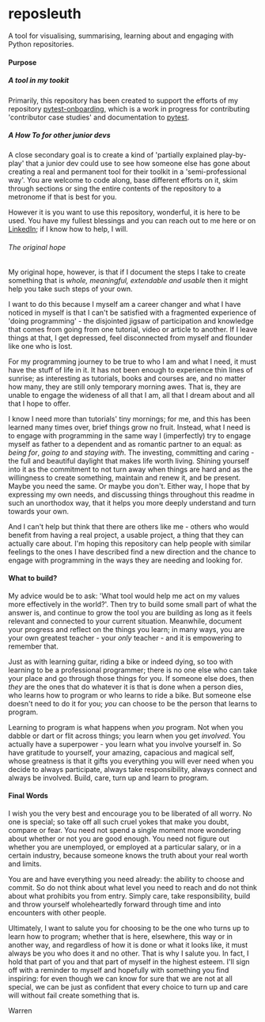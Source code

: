 # reposleuth
A tool for visualising, summarising, learning about and engaging with Python repositories. 

#### Purpose
##### A tool in my tookit
Primarily, this repository has been created to support the efforts of my repository [pytest-onboarding](https://github.com/WarrenTheRabbit/pytest-onboarding/blob/main/README.md), which is a work in progress for contributing 'contributor case studies' and documentation to [pytest](https://docs.pytest.org/en/7.4.x/).

##### A *How To* for other junior devs  
A close secondary goal is to create a kind of 'partially explained play-by-play' that a junior dev could use to see how someone else has gone about creating a real and permanent tool for their toolkit in a 'semi-professional way'. You are welcome to code along, base different efforts on it, skim through sections or sing the entire contents of the repository to a metronome if that is best for you. 

However it is you want to use this repository, wonderful, it is here to be used. You have my fullest blessings and you can reach out to me here or on [LinkedIn](https://www.linkedin.com/in/warrenmarkham/); if I know how to help, I will.

###### The original hope
My original hope, however, is that if I document the steps I take to create something that is *whole, meaningful, extendable and usable* then it might help you take such steps of your own. 

I want to do this because I myself am a career changer and what I have noticed in myself is that I can't be satisfied with a fragmented experience of 'doing programming' - the disjointed jigsaw of participation and knowledge that comes from going from one tutorial, video or article to another. If I leave things at that, I get depressed, feel disconnected from myself and flounder like one who is lost. 

For my programming journey to be true to who I am and what I need, it must have the stuff of life in it. It has not been enough to experience thin lines of sunrise; as interesting as tutorials, books and courses are, and no matter how many, they are still only temporary morning awes. That is, they are unable to engage the wideness of all that I am, all that I dream about and all that I hope to offer.

I know I need more than tutorials' tiny mornings; for me, and this has been learned many times over, brief things grow no fruit. Instead, what I need is to engage with programming in the same way I (imperfectly) try to engage myself as father to a dependent and as romantic partner to an equal: as *being for*, *going to* and *staying with*. The investing, committing and caring - the full and beautiful daylight that makes life worth living. Shining yourself into it as the commitment to not turn away when things are hard and as the willingness to create something, maintain and renew it, and be present. Maybe you need the same. Or maybe you don't. Either way, I hope that by expressing my own needs, and discussing things throughout this readme in such an unorthodox way, that it helps you more deeply understand and turn towards your own. 

And I can't help but think that there are others like me - others who would benefit from having a real project, a usable project, a thing that they can actually care about. I'm hoping this repository can help people with similar feelings to the ones I have described find a new direction and the chance to engage with programming in the ways they are needing and looking for.


#### What to build?
My advice would be to ask: 'What tool would help me act on my values more effectively in the world?'. Then try to build some small part of what the answer is, and continue to grow the tool you are building as long as it feels relevant and connected to your current situation. Meanwhile, document your progress and reflect on the things you learn; in many ways, you are your own greatest teacher - your *only* teacher - and it is empowering to remember that. 

Just as with learning guitar, riding a bike or indeed dying, so too with learning to be a professional programmer; there is no one else who can take your place and go through those things for you. If someone else does, then *they* are the ones that do whatever it is that is done when a person dies, who learns how to program or who learns to ride a bike. But someone else doesn't need to do it for you; *you* can choose to be the person that learns to program. 

Learning to program is what happens when *you* program. Not when you dabble or dart or flit across things; you learn when you get *involved*. You actually have a superpower - you learn what you involve yourself in. So have gratitude to yourself, your amazing, capacious and magical self, whose greatness is that it gifts you everything you will ever need when you decide to always participate, always take responsibility, always connect and always be involved. Build, care, turn up and learn to program. 

#### Final Words
I wish you the very best and encourage you to be liberated of all worry. No one is special; so take off all such cruel yokes that make you doubt, compare or fear. You need not spend a single moment more wondering about whether or not you are good enough. You need not figure out whether you are unemployed, or employed at a particular salary, or in a certain industry, because someone knows the truth about your real worth and limits. 

You are and have everything you need already: the ability to choose and commit. So do not think about what level you need to reach and do not think about what prohibits you from entry. Simply care, take responsibility, build and throw yourself wholeheartedly forward through time and into encounters with other people.

Ultimately, I want to salute you for choosing to be the one who turns up to learn how to program; whether that is here, elsewhere, this way or in another way, and regardless of how it is done or what it looks like, it must always be you who does it and no other. That is why I salute you. In fact, I hold that part of you and that part of myself in the highest esteem. I'll sign off with a reminder to myself and hopefully with something you find inspiring: for even though we can know for sure that we are not at all special, we can be just as confident that every choice to turn up and care will without fail create something that is. 

Warren
